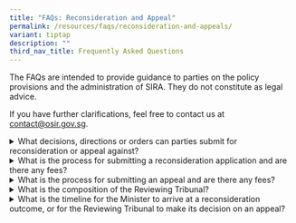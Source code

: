 ```yaml
---
title: "FAQs: Reconsideration and Appeal"
permalink: /resources/faqs/reconsideration-and-appeals/
variant: tiptap
description: ""
third_nav_title: Frequently Asked Questions
---
```

<p>The FAQs are intended to provide guidance to parties on the policy provisions
and the administration of SIRA. They do not constitute as legal advice.</p>
<p>If you have further clarifications, feel free to contact us at <a href="mailto:contact@osir.gov.sg" rel="noopener noreferrer nofollow" target="_blank">contact@osir.gov.sg</a>.</p>
<p></p>
<div data-type="detailGroup" class="isomer-accordion isomer-accordion-white">
<details class="isomer-details">
<summary>What decisions, directions or orders can parties submit for reconsideration
or appeal against?</summary>
<div data-type="detailsContent" class="isomer-details-content">
<p>The Significant Investments Review Act has been designed to be business-friendly.</p>
<p></p>
<p>Reconsideration applications and appeals can be submitted for all decisions,
directions or orders issued, except for the certificate issued by the Minister
charged with the responsibility for internal security that states that
the Minister is satisfied that the entity has acted against our national
security interests.</p>
</div>
</details>
<details class="isomer-details">
<summary>What is the process for submitting a reconsideration application and are
there any fees?</summary>
<div data-type="detailsContent" class="isomer-details-content">
<p>Parties may seek reconsideration from the Minister within 14 calendar
days after receiving the decision. They may use the <a href="/forms/reconsideration-and-appeal-forms" rel="noopener noreferrer nofollow" target="_blank">Reconsideration Application form</a> and
email the completed form to <a href="mailto:submissions@osir.gov.sg" rel="noopener noreferrer nofollow" target="_blank"><u>submissions@osir.gov.sg</u></a>.</p>
<p></p>
<p>There are no fees payable when submitting a reconsideration application.</p>
<p></p>
<p>The Minister's decision must be complied with and remains in effect until
it is cancelled or substituted on reconsideration. No further reconsideration
can be made after Minister makes a decision on the reconsideration application.</p>
<p></p>
<p>Parties may wish to refer to <a href="/about-sira/reconsideration-and-appeal" rel="noopener noreferrer nofollow" target="_blank">Reconsideration Process</a> for
a step-by-step process flow.</p>
</div>
</details>
<details class="isomer-details">
<summary>What is the process for submitting an appeal and are there any fees?</summary>
<div data-type="detailsContent" class="isomer-details-content">
<p>Parties aggrieved by either an initial appealable decision affirmed on
reconsideration, or a substitute appealable decision made on reconsideration
may appeal to an independent Reviewing Tribunal within 30 calendar days
after the reconsideration decision.</p>
<p></p>
<p>Parties will be required to pay the prescribed appeal fee of $200 as part
of the application.</p>
<p></p>
<p>Appellants may use the relevant form available on <a href="https://www.mti.gov.sg/SIRA/Significant-Investments-Review-Act" rel="noopener noreferrer nofollow" target="_blank">MTI website</a> and
email the completed form to <a href="mailto:secretary@siratribunal.gov.sg" rel="noopener noreferrer nofollow" target="_blank"><u>secretary@siratribunal.gov.sg</u></a>.</p>
<p></p>
<p>The Minister's reconsideration decision remains in effect until it is
reversed on appeal. The Reviewing Tribunal's decision is final.</p>
<p></p>
<p>Parties may wish to refer to <a href="/about-sira/reconsideration-and-appeal" rel="noopener noreferrer nofollow" target="_blank">Appeal Process</a> for a step-by-step
process flow.</p>
<p></p>
</div>
</details>
<details class="isomer-details">
<summary>What is the composition of the Reviewing Tribunal?</summary>
<div data-type="detailsContent" class="isomer-details-content">
<p>Each Reviewing Tribunal will consist of three individuals, appointed by
the President on the advice of the Cabinet, including a chairperson who
is a Supreme Court judge.</p>
</div>
</details>
<details class="isomer-details">
<summary>What is the timeline for the Minister to arrive at a reconsideration outcome,
or for the Reviewing Tribunal to make its decision on an appeal?</summary>
<div data-type="detailsContent" class="isomer-details-content">
<p>Given that there may be diverse and complex considerations relating to
national security concerns, decision-making authorities should be allowed
adequate time to conduct thorough assessments and properly review the case
before them.&nbsp;</p>
<p></p>
<p>Nonetheless, we will endeavour to process all applications for reconsideration
and appeal expeditiously.&nbsp;</p>
</div>
</details>
</div>
<p></p>